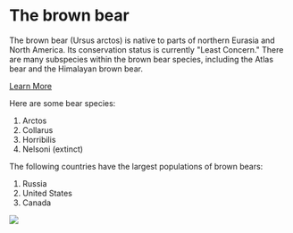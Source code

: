 <!DOCTYPE html>
<html lang="en">
<head>
    <meta charset="UTF-8">
    <meta name="viewport" content="width=device-width, initial-scale=1.0">
    <title>Document</title>
  <head>
    <head>
        <title>Brown Bears</title>
      </head>
<body>
    <h1> The brown bear </h1>
<p>

</p>
<p>
    The brown bear (Ursus arctos) is native to parts of northern Eurasia and North America. Its conservation status is currently "Least Concern." There are many subspecies within the brown bear species, including the Atlas bear and the Himalayan brown bear.

</p>
<p>

</p>
<p>

</p>
<p>
    <a href = "https://en.wikipedia.org/wiki/Brown_bear"> Learn More</a>
</p>
<p>

</p>
<p>

</p>
Here are some bear species:
<ol>
    <li>Arctos</li>
    <li>Collarus</li>
    <li>Horribilis</li>
    <li>Nelsoni (extinct)</li>
  </ol>
<p>
    The following countries have the largest populations of brown bears:
    <ol>
        <li>Russia</li>
        <li>United States</li>
        <li>Canada</li>
      </ol>
    <img src="https://s3.amazonaws.com/codecademy-content/courses/web-101/web101-image_brownbear.jpg" />
</body>
</html>
        
    
   
